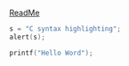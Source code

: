 [ReadMe](https://github.com/DanteJones/Directory/blob/master/README.md)

```C
s = "C syntax highlighting";
alert(s);

printf("Hello Word");
